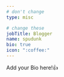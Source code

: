 ```yaml
---
# don't change
type: misc

# change these
jobTitle: Blogger
name: spudunk
bio: true
icon: ":coffee:"
---
```


Add your Bio here!:+1: